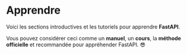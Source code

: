 # Apprendre

Voici les sections introductives et les tutoriels pour apprendre **FastAPI**.

Vous pouvez considérer ceci comme un **manuel**, un **cours**, la **méthode officielle** et recommandée pour appréhender FastAPI. 😎